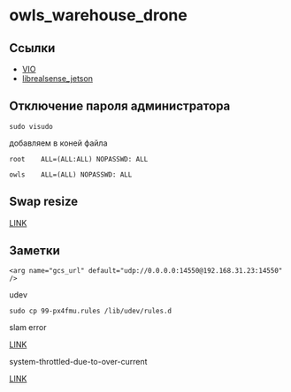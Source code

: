 # owls_warehouse_drone

## Ссылки 

-  [VIO](https://github.com/Auterion/VIO)
-  [librealsense_jetson](https://github.com/IntelRealSense/librealsense/blob/master/doc/installation_jetson.md)

## Отключение пароля администратора

    sudo visudo
    
добавляем в коней файла

    root    ALL=(ALL:ALL) NOPASSWD: ALL
    
    owls    ALL=(ALL) NOPASSWD: ALL
    
## Swap resize 

[LINK](https://bogdancornianu.com/change-swap-size-in-ubuntu/)
    
## Заметки

    <arg name="gcs_url" default="udp://0.0.0.0:14550@192.168.31.23:14550" />
    
udev

    sudo cp 99-px4fmu.rules /lib/udev/rules.d
    
slam error 

   [LINK](https://github.com/IntelRealSense/realsense-ros/issues/749#issuecomment-532968059)

system-throttled-due-to-over-current

   [LINK](https://docs.nvidia.com/jetson/archives/l4t-archived/l4t-3243/index.html#page/Tegra%2520Linux%2520Driver%2520Package%2520Development%2520Guide%2Fpower_management_nano.html%23wwpID0E0VD0HA)
